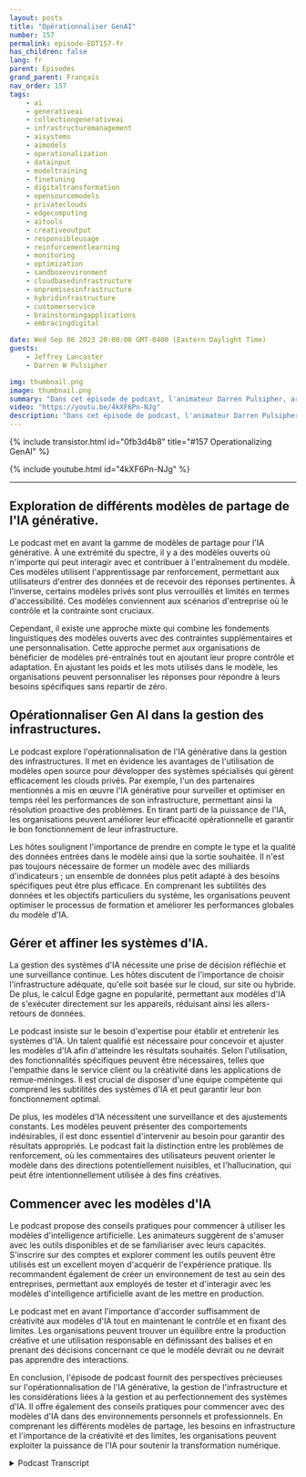 ```yaml
---
layout: posts
title: "Opérationnaliser GenAI"
number: 157
permalink: episode-EDT157-fr
has_children: false
lang: fr
parent: Épisodes
grand_parent: Français
nav_order: 157
tags:
    - ai
    - generativeai
    - collectiongenerativeai
    - infrastructuremanagement
    - aisystems
    - aimodels
    - operationalization
    - datainput
    - modeltraining
    - finetuning
    - digitaltransformation
    - opensourcemodels
    - privateclouds
    - edgecomputing
    - aitools
    - creativeoutput
    - responsibleusage
    - reinforcementlearning
    - monitoring
    - optimization
    - sandboxenvironment
    - cloudbasedinfrastructure
    - onpremisesinfrastructure
    - hybridinfrastructure
    - customerservice
    - brainstormingapplications
    - embracingdigital

date: Wed Sep 06 2023 20:00:00 GMT-0400 (Eastern Daylight Time)
guests:
    - Jeffrey Lancaster
    - Darren W Pulsipher

img: thumbnail.png
image: thumbnail.png
summary: "Dans cet épisode de podcast, l'animateur Darren Pulsipher, architecte principal de solutions du secteur public chez Intel, discute de l'opérationnalisation de l'IA générative avec le Dr Jeffrey Lancaster, un invité récurrent. Ils explorent les différents modèles de partage de l'IA générative, notamment les modèles publics, privés et communautaires. Le podcast aborde des sujets tels que les modèles open-source, la gestion de l'infrastructure et les considérations pour le déploiement et la maintenance des systèmes d'IA. Il se penche également sur l'importance de la créativité, de la personnalisation et des premiers pas avec les modèles d'IA."
video: "https://youtu.be/4kXF6Pn-NJg"
description: "Dans cet épisode de podcast, l'animateur Darren Pulsipher, architecte principal de solutions du secteur public chez Intel, discute de l'opérationnalisation de l'IA générative avec le Dr Jeffrey Lancaster, un invité récurrent. Ils explorent les différents modèles de partage de l'IA générative, notamment les modèles publics, privés et communautaires. Le podcast aborde des sujets tels que les modèles open-source, la gestion de l'infrastructure et les considérations pour le déploiement et la maintenance des systèmes d'IA. Il se penche également sur l'importance de la créativité, de la personnalisation et des premiers pas avec les modèles d'IA."
---
```


<div>
{% include transistor.html id="0fb3d4b8" title="#157 Operationalizing GenAI" %}

{% include youtube.html id="4kXF6Pn-NJg" %}
</div>

---

## Exploration de différents modèles de partage de l'IA générative.

Le podcast met en avant la gamme de modèles de partage pour l'IA générative. À une extrémité du spectre, il y a des modèles ouverts où n'importe qui peut interagir avec et contribuer à l'entraînement du modèle. Ces modèles utilisent l'apprentissage par renforcement, permettant aux utilisateurs d'entrer des données et de recevoir des réponses pertinentes. À l'inverse, certains modèles privés sont plus verrouillés et limités en termes d'accessibilité. Ces modèles conviennent aux scénarios d'entreprise où le contrôle et la contrainte sont cruciaux.

Cependant, il existe une approche mixte qui combine les fondements linguistiques des modèles ouverts avec des contraintes supplémentaires et une personnalisation. Cette approche permet aux organisations de bénéficier de modèles pré-entraînés tout en ajoutant leur propre contrôle et adaptation. En ajustant les poids et les mots utilisés dans le modèle, les organisations peuvent personnaliser les réponses pour répondre à leurs besoins spécifiques sans repartir de zéro.

## Opérationnaliser Gen AI dans la gestion des infrastructures.

Le podcast explore l'opérationnalisation de l'IA générative dans la gestion des infrastructures. Il met en évidence les avantages de l'utilisation de modèles open source pour développer des systèmes spécialisés qui gèrent efficacement les clouds privés. Par exemple, l'un des partenaires mentionnés a mis en œuvre l'IA générative pour surveiller et optimiser en temps réel les performances de son infrastructure, permettant ainsi la résolution proactive des problèmes. En tirant parti de la puissance de l'IA, les organisations peuvent améliorer leur efficacité opérationnelle et garantir le bon fonctionnement de leur infrastructure.

Les hôtes soulignent l'importance de prendre en compte le type et la qualité des données entrées dans le modèle ainsi que la sortie souhaitée. Il n'est pas toujours nécessaire de former un modèle avec des milliards d'indicateurs ; un ensemble de données plus petit adapté à des besoins spécifiques peut être plus efficace. En comprenant les subtilités des données et les objectifs particuliers du système, les organisations peuvent optimiser le processus de formation et améliorer les performances globales du modèle d'IA.

## Gérer et affiner les systèmes d'IA.

La gestion des systèmes d'IA nécessite une prise de décision réfléchie et une surveillance continue. Les hôtes discutent de l'importance de choisir l'infrastructure adéquate, qu'elle soit basée sur le cloud, sur site ou hybride. De plus, le calcul Edge gagne en popularité, permettant aux modèles d'IA de s'exécuter directement sur les appareils, réduisant ainsi les allers-retours de données.

Le podcast insiste sur le besoin d'expertise pour établir et entretenir les systèmes d'IA. Un talent qualifié est nécessaire pour concevoir et ajuster les modèles d'IA afin d'atteindre les résultats souhaités. Selon l'utilisation, des fonctionnalités spécifiques peuvent être nécessaires, telles que l'empathie dans le service client ou la créativité dans les applications de remue-méninges. Il est crucial de disposer d'une équipe compétente qui comprend les subtilités des systèmes d'IA et peut garantir leur bon fonctionnement optimal.

De plus, les modèles d'IA nécessitent une surveillance et des ajustements constants. Les modèles peuvent présenter des comportements indésirables, il est donc essentiel d'intervenir au besoin pour garantir des résultats appropriés. Le podcast fait la distinction entre les problèmes de renforcement, où les commentaires des utilisateurs peuvent orienter le modèle dans des directions potentiellement nuisibles, et l'hallucination, qui peut être intentionnellement utilisée à des fins créatives.

## Commencer avec les modèles d'IA

Le podcast propose des conseils pratiques pour commencer à utiliser les modèles d'intelligence artificielle. Les animateurs suggèrent de s'amuser avec les outils disponibles et de se familiariser avec leurs capacités. S'inscrire sur des comptes et explorer comment les outils peuvent être utilisés est un excellent moyen d'acquérir de l'expérience pratique. Ils recommandent également de créer un environnement de test au sein des entreprises, permettant aux employés de tester et d'interagir avec les modèles d'intelligence artificielle avant de les mettre en production.

Le podcast met en avant l'importance d'accorder suffisamment de créativité aux modèles d'IA tout en maintenant le contrôle et en fixant des limites. Les organisations peuvent trouver un équilibre entre la production créative et une utilisation responsable en définissant des balises et en prenant des décisions concernant ce que le modèle devrait ou ne devrait pas apprendre des interactions.

En conclusion, l'épisode de podcast fournit des perspectives précieuses sur l'opérationnalisation de l'IA générative, la gestion de l'infrastructure et les considérations liées à la gestion et au perfectionnement des systèmes d'IA. Il offre également des conseils pratiques pour commencer avec des modèles d'IA dans des environnements personnels et professionnels. En comprenant les différents modèles de partage, les besoins en infrastructure et l'importance de la créativité et des limites, les organisations peuvent exploiter la puissance de l'IA pour soutenir la transformation numérique.



<details>
<summary> Podcast Transcript </summary>

<p></p>

</details>
